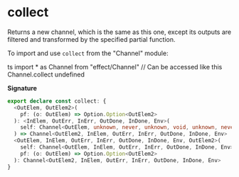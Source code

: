 # collect

Returns a new channel, which is the same as this one, except its outputs
are filtered and transformed by the specified partial function.

To import and use `collect` from the "Channel" module:

ts
import \* as Channel from "effect/Channel"
// Can be accessed like this
Channel.collect
undefined

**Signature**

```ts
export declare const collect: {
  <OutElem, OutElem2>(
    pf: (o: OutElem) => Option.Option<OutElem2>
  ): <InElem, OutErr, InErr, OutDone, InDone, Env>(
    self: Channel<OutElem, unknown, never, unknown, void, unknown, never>
  ) => Channel<OutElem2, InElem, OutErr, InErr, OutDone, InDone, Env>
  <OutElem, InElem, OutErr, InErr, OutDone, InDone, Env, OutElem2>(
    self: Channel<OutElem, InElem, OutErr, InErr, OutDone, InDone, Env>,
    pf: (o: OutElem) => Option.Option<OutElem2>
  ): Channel<OutElem2, InElem, OutErr, InErr, OutDone, InDone, Env>
}
```
